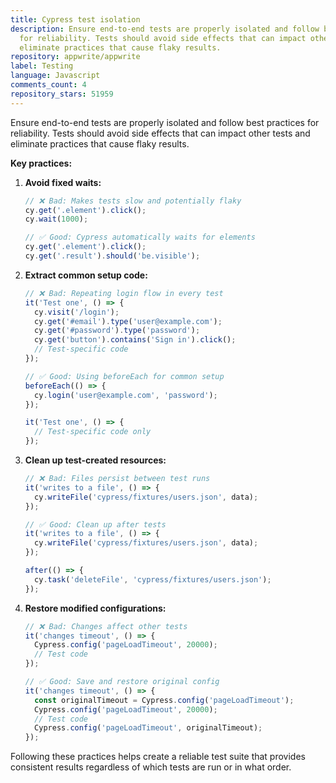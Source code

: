 ```yaml
---
title: Cypress test isolation
description: Ensure end-to-end tests are properly isolated and follow best practices
  for reliability. Tests should avoid side effects that can impact other tests and
  eliminate practices that cause flaky results.
repository: appwrite/appwrite
label: Testing
language: Javascript
comments_count: 4
repository_stars: 51959
---
```


Ensure end-to-end tests are properly isolated and follow best practices for reliability. Tests should avoid side effects that can impact other tests and eliminate practices that cause flaky results.

**Key practices:**

1. **Avoid fixed waits:**
   ```javascript
   // ❌ Bad: Makes tests slow and potentially flaky
   cy.get('.element').click();
   cy.wait(1000);
   
   // ✅ Good: Cypress automatically waits for elements
   cy.get('.element').click();
   cy.get('.result').should('be.visible');
   ```

2. **Extract common setup code:**
   ```javascript
   // ❌ Bad: Repeating login flow in every test
   it('Test one', () => {
     cy.visit('/login');
     cy.get('#email').type('user@example.com');
     cy.get('#password').type('password');
     cy.get('button').contains('Sign in').click();
     // Test-specific code
   });
   
   // ✅ Good: Using beforeEach for common setup
   beforeEach(() => {
     cy.login('user@example.com', 'password');
   });
   
   it('Test one', () => {
     // Test-specific code only
   });
   ```

3. **Clean up test-created resources:**
   ```javascript
   // ❌ Bad: Files persist between test runs
   it('writes to a file', () => {
     cy.writeFile('cypress/fixtures/users.json', data);
   });
   
   // ✅ Good: Clean up after tests
   it('writes to a file', () => {
     cy.writeFile('cypress/fixtures/users.json', data);
   });
   
   after(() => {
     cy.task('deleteFile', 'cypress/fixtures/users.json');
   });
   ```

4. **Restore modified configurations:**
   ```javascript
   // ❌ Bad: Changes affect other tests
   it('changes timeout', () => {
     Cypress.config('pageLoadTimeout', 20000);
     // Test code
   });
   
   // ✅ Good: Save and restore original config
   it('changes timeout', () => {
     const originalTimeout = Cypress.config('pageLoadTimeout');
     Cypress.config('pageLoadTimeout', 20000);
     // Test code
     Cypress.config('pageLoadTimeout', originalTimeout);
   });
   ```

Following these practices helps create a reliable test suite that provides consistent results regardless of which tests are run or in what order.